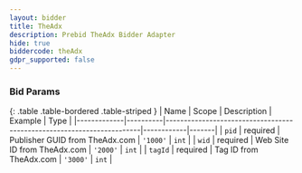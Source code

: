```yaml
---
layout: bidder
title: TheAdx
description: Prebid TheAdx Bidder Adapter
hide: true
biddercode: theAdx
gdpr_supported: false
---
```



### Bid Params

{: .table .table-bordered .table-striped }
| Name        | Scope    | Description                                                           | Example    | Type  |
|-------------|----------|-----------------------------------------------------------------------|------------|-------|
| `pid`     | required | Publisher  GUID from TheAdx.com                                         | `'1000'`   | `int` |
| `wid`     | required | Web Site ID from TheAdx.com                                             | `'2000'`   | `int` |
| `tagId`   | required | Tag ID from TheAdx.com                                                  | `'3000'`   | `int` |
